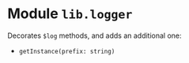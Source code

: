 # Module `lib.logger`

Decorates `$log` methods, and adds an additional one:
- `getInstance(prefix: string)`
